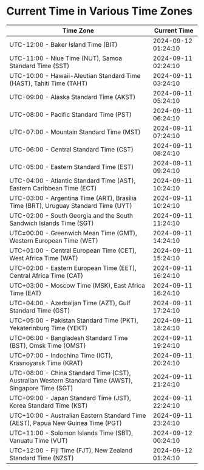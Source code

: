 # Current Time in Various Time Zones

| Time Zone | Current Time |
|-----------|--------------|
| UTC-12:00 - Baker Island Time (BIT) | 2024-09-12 01:24:10 |
| UTC-11:00 - Niue Time (NUT), Samoa Standard Time (SST) | 2024-09-11 02:24:10 |
| UTC-10:00 - Hawaii-Aleutian Standard Time (HAST), Tahiti Time (TAHT) | 2024-09-11 03:24:10 |
| UTC-09:00 - Alaska Standard Time (AKST) | 2024-09-11 05:24:10 |
| UTC-08:00 - Pacific Standard Time (PST) | 2024-09-11 06:24:10 |
| UTC-07:00 - Mountain Standard Time (MST) | 2024-09-11 07:24:10 |
| UTC-06:00 - Central Standard Time (CST) | 2024-09-11 08:24:10 |
| UTC-05:00 - Eastern Standard Time (EST) | 2024-09-11 09:24:10 |
| UTC-04:00 - Atlantic Standard Time (AST), Eastern Caribbean Time (ECT) | 2024-09-11 10:24:10 |
| UTC-03:00 - Argentina Time (ART), Brasília Time (BRT), Uruguay Standard Time (UYT) | 2024-09-11 10:24:10 |
| UTC-02:00 - South Georgia and the South Sandwich Islands Time (SGT) | 2024-09-11 11:24:10 |
| UTC±00:00 - Greenwich Mean Time (GMT), Western European Time (WET) | 2024-09-11 14:24:10 |
| UTC+01:00 - Central European Time (CET), West Africa Time (WAT) | 2024-09-11 15:24:10 |
| UTC+02:00 - Eastern European Time (EET), Central Africa Time (CAT) | 2024-09-11 16:24:10 |
| UTC+03:00 - Moscow Time (MSK), East Africa Time (EAT) | 2024-09-11 16:24:10 |
| UTC+04:00 - Azerbaijan Time (AZT), Gulf Standard Time (GST) | 2024-09-11 17:24:10 |
| UTC+05:00 - Pakistan Standard Time (PKT), Yekaterinburg Time (YEKT) | 2024-09-11 18:24:10 |
| UTC+06:00 - Bangladesh Standard Time (BST), Omsk Time (OMST) | 2024-09-11 19:24:10 |
| UTC+07:00 - Indochina Time (ICT), Krasnoyarsk Time (KRAT) | 2024-09-11 20:24:10 |
| UTC+08:00 - China Standard Time (CST), Australian Western Standard Time (AWST), Singapore Time (SGT) | 2024-09-11 21:24:10 |
| UTC+09:00 - Japan Standard Time (JST), Korea Standard Time (KST) | 2024-09-11 22:24:10 |
| UTC+10:00 - Australian Eastern Standard Time (AEST), Papua New Guinea Time (PGT) | 2024-09-11 23:24:10 |
| UTC+11:00 - Solomon Islands Time (SBT), Vanuatu Time (VUT) | 2024-09-12 00:24:10 |
| UTC+12:00 - Fiji Time (FJT), New Zealand Standard Time (NZST) | 2024-09-12 01:24:10 |
